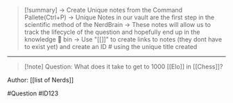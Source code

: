 >[!summary] 
>-> Create Unique notes from the Command Pallete(Ctrl+P)
>-> Unique Notes in our vault are the first step in the scientific method of the NerdBrain
-> These notes will allow us to track the lifecycle of the question and hopefully end up in the knowledge 🧠 bin
-> Use "[[]]" to create links to notes (they dont have to exist yet) and create an ID # using the unique title created 



---

>[!note] Question: 
> What does it take to get to 1000 [[Elo]] in [[Chess]]?

Author: [[list of Nerds]]

#Question #ID123